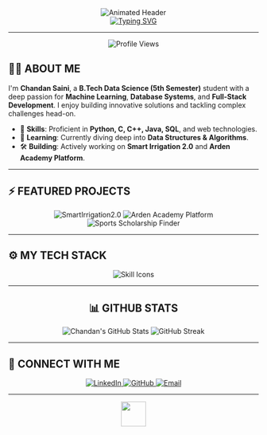 <div align="center">
  <img src="https://capsule-render.vercel.app/api?type=waving&color=0:2d0046,100:6a00c7&height=250&section=header&text=CHANDAN_SAINI&fontSize=50&fontColor=ffffff&animation=fadeIn&fontAlignY=40" alt="Animated Header">

  <br>

  <a href="https://git.io/typing-svg">
    <img src="https://readme-typing-svg.herokuapp.com?font=Fira+Code&size=26&duration=3000&pause=800&color=91FF00&width=800&lines=B.Tech+Data+Science+Student;Machine+Learning+%7C+DBMS+%7C+Full+Stack+Dev;Always+Learning+and+Building" alt="Typing SVG">
  </a>
</div>

---

<p align="center">
  <img src="https://komarev.com/ghpvc/?username=Chandan735729&label=PROFILE%20VIEWS&color=blueviolet&style=for-the-badge" alt="Profile Views">
</p>

## 👨‍💻 ABOUT ME

I'm **Chandan Saini**, a **B.Tech Data Science (5th Semester)** student with a deep passion for **Machine Learning**, **Database Systems**, and **Full-Stack Development**. I enjoy building innovative solutions and tackling complex challenges head-on.

- 🚀 **Skills**: Proficient in **Python, C, C++, Java, SQL**, and web technologies.
- 🌱 **Learning**: Currently diving deep into **Data Structures & Algorithms**.
- 🛠 **Building**: Actively working on **Smart Irrigation 2.0** and **Arden Academy Platform**.

---

## ⚡ FEATURED PROJECTS

<div align="center">
  <img src="https://github-readme-stats.vercel.app/api/pin/?username=Chandan735729&repo=SmartIrrigation2.0&theme=dark&hide_border=true&title_color=6A00C7&icon_color=FFFFFF&text_color=91FF00&bg_color=121212" alt="SmartIrrigation2.0">
  <img src="https://github-readme-stats.vercel.app/api/pin/?username=Chandan735729&repo=Arden-Academy-Platform&theme=dark&hide_border=true&title_color=6A00C7&icon_color=FFFFFF&text_color=91FF00&bg_color=121212" alt="Arden Academy Platform">
  <img src="https://github-readme-stats.vercel.app/api/pin/?username=Chandan735729&repo=SportsScholarshipFinder&theme=dark&hide_border=true&title_color=6A00C7&icon_color=FFFFFF&text_color=91FF00&bg_color=121212" alt="Sports Scholarship Finder">
</div>

---

## ⚙️ MY TECH STACK

<div align="center">
  <img src="https://skillicons.dev/icons?i=py,cpp,java,sql,html,css,js,flutter,pytorch,pandas,seaborn,matplotlib" alt="Skill Icons">
</div>

---

<div align="center">
  <h2>📊 GITHUB STATS</h2>
  <img src="https://github-readme-stats.vercel.app/api?username=Chandan735729&show_icons=true&theme=dark&hide_border=true&include_all_commits=true&count_private=true&title_color=6A00C7&icon_color=FFFFFF&text_color=91FF00&bg_color=121212" alt="Chandan's GitHub Stats">
  <img src="https://streak-stats.demolab.com?user=Chandan735729&theme=dark&hide_border=true&background=121212&stroke=121212&ring=6A00C7&fire=FF7EB3&currStreakLabel=91FF00&sideLabels=91FF00" alt="GitHub Streak">
</div>

---

## 🔗 CONNECT WITH ME

<div align="center">
  <a href="https://www.linkedin.com/in/chandan-saini-7393a0277">
    <img src="https://img.shields.io/badge/-LinkedIn-0077B5?style=for-the-badge&logo=linkedin&logoColor=white" alt="LinkedIn">
  </a>
  <a href="https://github.com/Chandan735729">
    <img src="https://img.shields.io/badge/-GitHub-181717?style=for-the-badge&logo=github&logoColor=white" alt="GitHub">
  </a>
  <a href="mailto:chandan735729@gmail.com">
    <img src="https://img.shields.io/badge/-Email-D14836?style=for-the-badge&logo=gmail&logoColor=white" alt="Email">
  </a>
</div>

---

<div align="center">
  <img src="https://media.giphy.com/media/v1.Y2lkPTc5MGI3NjExOTBkbzRzZW53MnZ2azkya2RrcmNxMnpsczQzMGNqY2o5aG51dnZmeCZlcD12MV9pbnRlcm5hbF9naWZfYnlfaWQmY3Q9Zw/L5oP4l4d5wQ3KjP3g8/giphy.gif" width="50px">
</div>
